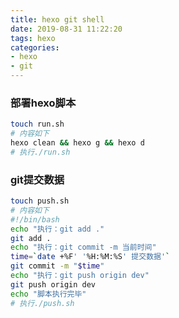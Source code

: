 ```yaml
---
title: hexo git shell
date: 2019-08-31 11:22:20
tags: hexo
categories:
- hexo
- git
---
```


### 部署hexo脚本

```bash
touch run.sh
# 内容如下
hexo clean && hexo g && hexo d
# 执行./run.sh
```

### git提交数据

```bash
touch push.sh
# 内容如下
#!/bin/bash
echo "执行：git add ."
git add .
echo "执行：git commit -m 当前时间"
time=`date +%F' '%H:%M:%S' 提交数据'`
git commit -m "$time"
echo "执行：git push origin dev"
git push origin dev
echo "脚本执行完毕"
# 执行./push.sh
```